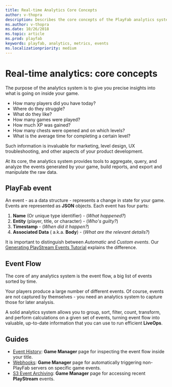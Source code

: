 ```yaml
---
title: Real-time Analytics Core Concepts
author: v-thopra
description: Describes the core concepts of the PlayFab analytics system.
ms.author: v-thopra
ms.date: 10/26/2018
ms.topic: article
ms.prod: playfab
keywords: playfab, analytics, metrics, events
ms.localizationpriority: medium
---
```


# Real-time analytics: core concepts

The purpose of the analytics system is to give you precise insights into what is going on inside your game.

- How many players did you have today?
- Where do they struggle?
- What do they like?
- How many games were played?
- How much XP was gained?
- How many chests were opened and on which levels?
- What is the average time for completing a certain level?

Such information is invaluable for marketing, level design, UX troubleshooting, and other aspects of your product development.

At its core, the analytics system provides tools to aggregate, query, and analyze the events generated by your game, build reports, and export and manipulate the raw data.

## PlayFab event

An event - as a data structure - represents a change in state for your game. Events are represented as **JSON** objects. Each event has four parts:

1. **Name** (Or unique type identifier) -  (*What happened?*)
2. **Entity** (player, title, or character) - (*Who's guilty?*)
3. **Timestamp** - (*When did it happen?*)
4. **Associated Data** ( a.k.a. **Body**) - (*What are the relevant details?*)

It is important to distinguish between *Automatic* and *Custom events*. Our [Generating PlayStream Events Tutorial](../../analytics/metrics/playstream-events.md) explains the difference.

## Event Flow

The core of any analytics system is the event flow, a big list of events sorted by time.

Your players produce a large number of different events. Of course, events are not captured by themselves - you need an analytics system to capture those for later analysis.

A solid analytics system allows you to group, sort, filter, count, transform, and perform calculations on a given set of events, turning event flow into valuable, up-to-date information that you can use to run efficient **LiveOps**.

## Guides

- [Event History](../../analytics/metrics/event-history.md): **Game Manager** page for inspecting the event flow inside your title.
- [Webhooks](../../analytics/metrics/webhooks.md): **Game Manager** page for automatically triggering non-PlayFab servers on specific game events.
- [S3 Event Archiving](../../analytics/metrics/s3-event-archiving.md): **Game Manager** page for accessing recent **PlayStream** events.
